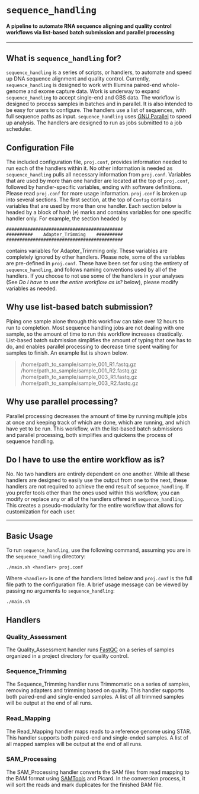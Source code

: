 # `sequence_handling`
#### A pipeline to automate RNA sequence aligning and quality control workflows via list-based batch submission and parallel processing
---

## What is `sequence_handling` for?

`sequence_handling` is a series of scripts, or handlers, to automate and speed up DNA sequence alignment and quality control. Currently, `sequence_handling` is designed to work with Illumina paired-end whole-genome and exome capture data. Work is underway to expand `sequence_handling` to accept single-end and GBS data.
The workflow is designed to process samples in batches and in parallel. It is also intended to be easy for users to configure. The handlers use a list of sequences, with full sequence paths as input. `sequence_handling` uses [GNU Parallel](http://www.gnu.org/software/parallel/) to speed up  analysis. The handlers are designed to run as jobs submitted to a job scheduler.

## Configuration File
The included configuration file, `proj.conf`, provides information needed to run each of the handlers within it. No other information is needed as `sequence_handling` pulls all necessary information from `proj.conf`. Variables that are used by more than one handler are located at the top of `proj.conf`, followed by handler-specific variables, ending with software definitions. Please read `proj.conf` <!--or visit [the wiki page](https://github.com/MorrellLAB/sequence_handling/wiki/Configuration)--> for more usage information.
`proj.conf` is broken up into several sections. The first section, at the top of `Config` contains variables that are used by more than one handler. Each section below is headed by a block of hash (`#`) marks and contains variables for one specific handler only. For example, the section headed by
```shell
############################################
##########    Adapter_Trimming    ##########
############################################
```
contains variables for Adapter_Trimming only. These variables are completely ignored by other handlers.
Please note, some of the variables are pre-defined in `proj.conf`. These have been set for using the entirety of `sequence_handling`, and follows naming conventions used by all of the handlers. If you choose to not use some of the handlers in your analyses (See *Do I have to use the entire workflow as is?* below), please modify variables as needed.

## Why use list-based batch submission?

Piping one sample alone through this workflow can take over 12 hours to run to completion. Most sequence handling jobs are not dealing with one sample, so the amount of time to run this workflow increases drastically. List-based batch submission simplifies the amount of typing that one has to do, and enables parallel processing to decrease time spent waiting for samples to finish. An example list is shown below.
>/home/path\_to\_sample/sample\_001\_R1.fastq.gz
>/home/path\_to\_sample/sample\_001\_R2.fastq.gz
>/home/path\_to\_sample/sample\_003_R1.fastq.gz
>/home/path\_to\_sample/sample\_003\_R2.fastq.gz

## Why use parallel processing?

Parallel processing decreases the amount of time by running multiple jobs at once and keeping track of which are done, which are running, and which have yet to be run. This workflow, with the list-based batch submissions and parallel processing, both simplifies and quickens the process of sequence handling.

## Do I have to use the entire workflow as is?

No. No two handlers are entirely dependent on one another. While all these handlers are designed to easily use the output from one to the next, these handlers are not required to achieve the end result of `sequence_handling`. If you prefer tools other than the ones used within this workflow, you can modify or replace any or all of the handlers offered in `sequence_handling`. This creates a pseudo-modularity for the entire workflow that allows for customization for each user.

<!--
## Dependencies

Due to the pseudo-modularity of this workflow, dependencies for each individual handler are listed below. Some general dependencies for the workflow as a whole are also listed here:
 - [GNU Parallel](http://www.gnu.org/software/parallel/)
 - A quality control mechanism, such as [FastQC](http://www.bioinformatics.babraham.ac.uk/projects/fastqc/)
 - A quality trimmer, such as the [Seqqs](https://github.com/morrelllab.seqqs)/[Sickle](https://github.com/najoshi/sickle) combo
 - An adapter trimmer, such as [Scythe](https://github.com/vsbuffalo/scythe)
 - A read mapper, such as [The Burrows-Wheeler Aligner](http://bio-bwa.sourceforge.net/) (BWA)
 - Tools for plotting results, such as [R](http://cran.r-project.org/)
 - SAM file processing utilities, such as [SAMTools](http://www.htslib.org/) and/or [Picard](http://broadinstitute.github.io/picard/)
Please note that this is not a complete list of dependencies. Check the [dependencies wiki page](https://github.com/MorrellLab/sequence_handling/wiki/Dependencies) for  dependencies for each handler.
-->

___

## Basic Usage

To run `sequence_handling`, use the following command, assuming you are in the `sequence_handling` directory:
```shell
./main.sh <handler> proj.conf
```
Where `<handler>` is one of the handlers listed below and `proj.conf` is the full file path to the configuration file.
A brief usage message can be viewed by passing no arguments to `sequence_handling`:
```shell
./main.sh
```

## Handlers

### Quality\_Assessment

The Quality_Assessment handler runs [FastQC](http://www.bioinformatics.babraham.ac.uk/projects/fastqc/) on a series of samples organized in a project directory for quality control.<!-- In addition, a list of all output zip files will be generated for use with the Read_Depths handler. It is best to perform quality assesment on raw FASTQ data and also before and after quality trimming.-->

### Sequence\_Trimming

The Sequence_Trimming handler runs Trimmomatic on a series of samples, removing adapters and trimming based on quality. This handler supports both paired-end and single-ended samples. A list of all trimmed samples will be output at the end of all runs.

### Read\_Mapping

The Read_Mapping handler maps reads to a reference genome using STAR. This handler supports both paired-end and single-ended samples. A list of all mapped samples will be output at the end of all runs.

### SAM\_Processing

The SAM_Processing handler converts the SAM files from read mapping to the BAM format using [SAMTools](http://www.htslib.org/) and Picard. In the conversion process, it will sort the reads and mark duplicates for the finished BAM file.
